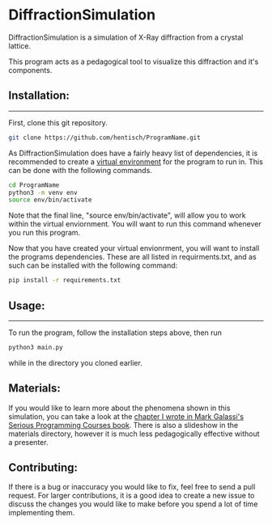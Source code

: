 # DiffractionSimulation
DiffractionSimulation is a simulation of X-Ray diffraction from a crystal lattice. 

This program acts as a pedagogical tool to visualize this diffraction and it's components.

## Installation:
------------
First, clone this git repository.
```bash 
git clone https://github.com/hentisch/ProgramName.git
```

As DiffractionSimulation does have a fairly heavy list of dependencies, it is recommended to create a [virtual environment](https://docs.python.org/3/tutorial/venv.html) for the program to run in. This can be done with the following commands. 

```bash
cd ProgramName
python3 -m venv env
source env/bin/activate
```
Note that the final line, "source env/bin/activate", will allow you to work within the virtual enviornment. You will want to run this command whenever you run this program.

Now that you have created your virtual envionrment, you will want to install the programs dependencies. These are all listed in requirments.txt, and as such can be installed with the following  command: 
```bash
pip install -r requirements.txt
```

## Usage:
---------
To run the program, follow the installation steps above, then run
```bash
python3 main.py
```
while in the directory you cloned earlier. 

## Materials:
If you would like to learn more about the phenomena shown in this simulation, you can take a look at the [chapter I wrote in Mark Galassi's Serious Programming Courses book](https://markgalassi.codeberg.page/small-courses-html/). There is also a slideshow in the materials directory, however it is much less pedagogically effective without a presenter.

## Contributing:
If there is a bug or inaccuracy you would like to fix, feel free to send a pull request. For larger contributions, it is a good idea to create a new issue to discuss the changes you would like to make before you spend a lot of time implementing them.